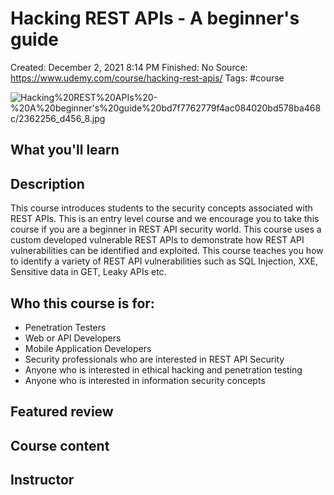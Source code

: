 # Hacking REST APIs - A beginner's guide

Created: December 2, 2021 8:14 PM
Finished: No
Source: https://www.udemy.com/course/hacking-rest-apis/
Tags: #course

![Hacking%20REST%20APIs%20-%20A%20beginner's%20guide%20bd7f7762779f4ac084020bd578ba468c/2362256_d456_8.jpg](Hacking%20REST%20APIs%20-%20A%20beginner's%20guide%20bd7f7762779f4ac084020bd578ba468c/2362256_d456_8.jpg)

## What you'll learn

## Description

This course introduces students to the security concepts associated with REST APIs. This is an entry level course and we encourage you to take this course if you are a beginner in REST API security world. This course uses a custom developed vulnerable REST APIs to demonstrate how REST API vulnerabilities can be identified and exploited. This course teaches you how to identify a variety of REST API vulnerabilities such as SQL Injection, XXE, Sensitive data in GET, Leaky APIs etc.

## Who this course is for:

- Penetration Testers
- Web or API Developers
- Mobile Application Developers
- Security professionals who are interested in REST API Security
- Anyone who is interested in ethical hacking and penetration testing
- Anyone who is interested in information security concepts

## Featured review

## Course content

## Instructor